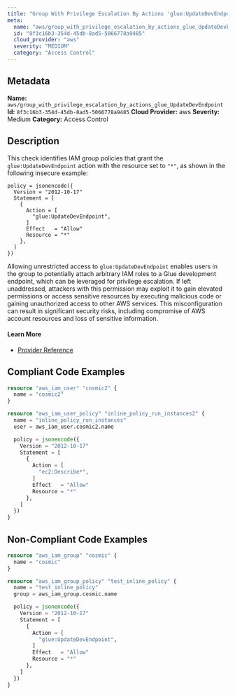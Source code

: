 ```yaml
---
title: "Group With Privilege Escalation By Actions 'glue:UpdateDevEndpoint'"
meta:
  name: "aws/group_with_privilege_escalation_by_actions_glue_UpdateDevEndpoint"
  id: "8f3c16b3-354d-45db-8ad5-5066778a9485"
  cloud_provider: "aws"
  severity: "MEDIUM"
  category: "Access Control"
---
```

## Metadata
**Name:** `aws/group_with_privilege_escalation_by_actions_glue_UpdateDevEndpoint`
**Id:** `8f3c16b3-354d-45db-8ad5-5066778a9485`
**Cloud Provider:** aws
**Severity:** Medium
**Category:** Access Control
## Description
This check identifies IAM group policies that grant the `glue:UpdateDevEndpoint` action with the resource set to `"*"`, as shown in the following insecure example:

```
policy = jsonencode({
  Version = "2012-10-17"
  Statement = [
    {
      Action = [
        "glue:UpdateDevEndpoint",
      ]
      Effect   = "Allow"
      Resource = "*"
    },
  ]
})
```

Allowing unrestricted access to `glue:UpdateDevEndpoint` enables users in the group to potentially attach arbitrary IAM roles to a Glue development endpoint, which can be leveraged for privilege escalation. If left unaddressed, attackers with this permission may exploit it to gain elevated permissions or access sensitive resources by executing malicious code or gaining unauthorized access to other AWS services. This misconfiguration can result in significant security risks, including compromise of AWS account resources and loss of sensitive information.

#### Learn More

 - [Provider Reference](https://registry.terraform.io/providers/hashicorp/aws/latest/docs/resources/iam_group_policy#policy)


## Compliant Code Examples
```terraform
resource "aws_iam_user" "cosmic2" {
  name = "cosmic2"
}

resource "aws_iam_user_policy" "inline_policy_run_instances2" {
  name = "inline_policy_run_instances"
  user = aws_iam_user.cosmic2.name

  policy = jsonencode({
    Version = "2012-10-17"
    Statement = [
      {
        Action = [
          "ec2:Describe*",
        ]
        Effect   = "Allow"
        Resource = "*"
      },
    ]
  })
}

```
## Non-Compliant Code Examples
```terraform
resource "aws_iam_group" "cosmic" {
  name = "cosmic"
}

resource "aws_iam_group_policy" "test_inline_policy" {
  name = "test_inline_policy"
  group = aws_iam_group.cosmic.name

  policy = jsonencode({
    Version = "2012-10-17"
    Statement = [
      {
        Action = [
          "glue:UpdateDevEndpoint",
        ]
        Effect   = "Allow"
        Resource = "*"
      },
    ]
  })
}

```